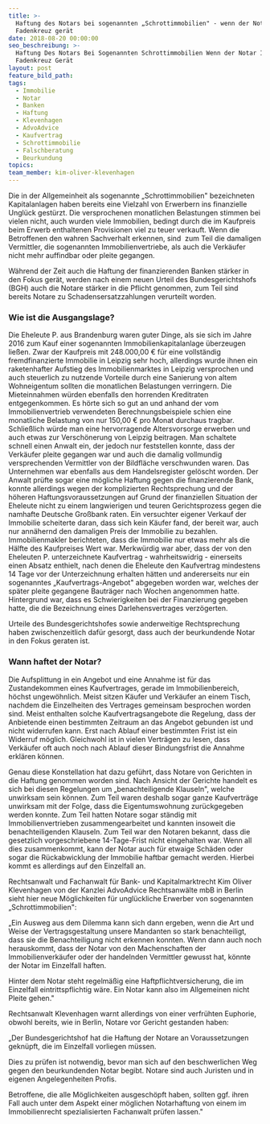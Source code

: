 ```yaml
---
title: >-
  Haftung des Notars bei sogenannten „Schrottimmobilien" - wenn der Notar ins
  Fadenkreuz gerät
date: 2018-08-20 00:00:00
seo_beschreibung: >-
  Haftung Des Notars Bei Sogenannten Schrottimmobilien Wenn der Notar Ins
  Fadenkreuz Gerät
layout: post
feature_bild_path:
tags:
  - Immobilie
  - Notar
  - Banken
  - Haftung
  - Klevenhagen
  - AdvoAdvice
  - Kaufvertrag
  - Schrottimmobilie
  - Falschberatung
  - Beurkundung
topics:
team_member: kim-oliver-klevenhagen
---
```


Die in der Allgemeinheit als sogenannte „Schrottimmobilien" bezeichneten Kapitalanlagen haben bereits eine Vielzahl von Erwerbern ins finanzielle Ungl&uuml;ck gest&uuml;rzt. Die versprochenen monatlichen Belastungen stimmen bei vielen nicht, auch wurden viele Immobilien, bedingt durch die im Kaufpreis beim Erwerb enthaltenen Provisionen viel zu teuer verkauft. Wenn die Betroffenen den wahren Sachverhalt erkennen, sind&nbsp; zum Teil die damaligen Vermittler, die sogenannten Immobilienvertriebe, als auch die Verk&auml;ufer nicht mehr auffindbar oder pleite gegangen.

W&auml;hrend der Zeit auch die Haftung der finanzierenden Banken st&auml;rker in den Fokus ger&auml;t, werden nach einem neuen Urteil des Bundesgerichtshofs (BGH) auch die Notare st&auml;rker in die Pflicht genommen, zum Teil sind bereits Notare zu Schadensersatzzahlungen verurteilt worden.

### Wie ist die Ausgangslage?

Die Eheleute P. aus Brandenburg waren guter Dinge, als sie sich im Jahre 2016 zum Kauf einer sogenannten Immobilienkapitalanlage &uuml;berzeugen lie&szlig;en. Zwar der Kaufpreis mit 248.000,00 € f&uuml;r eine vollst&auml;ndig fremdfinanzierte Immobilie in Leipzig sehr hoch, allerdings wurde ihnen ein raketenhafter Aufstieg des Immobilienmarktes in Leipzig versprochen und auch steuerlich zu nutzende Vorteile durch eine Sanierung von altem Wohneigentum sollten die monatlichen Belastungen verringern. Die Mieteinnahmen w&uuml;rden ebenfalls den horrenden Kreditraten entgegenkommen. Es h&ouml;rte sich so gut an und anhand der vom Immobilienvertrieb verwendeten Berechnungsbeispiele schien eine monatliche Belastung von nur 150,00 € pro Monat durchaus tragbar. Schlie&szlig;lich w&uuml;rde man eine hervorragende Altersvorsorge erwerben und auch etwas zur Versch&ouml;nerung von Leipzig beitragen. Man schaltete schnell einen Anwalt ein, der jedoch nur feststellen konnte, dass der Verk&auml;ufer pleite gegangen war und auch die damalig vollmundig versprechenden Vermittler von der Bildfl&auml;che verschwunden waren. Das Unternehmen war ebenfalls aus dem Handelsregister gel&ouml;scht worden. Der Anwalt pr&uuml;fte sogar eine m&ouml;gliche Haftung gegen die finanzierende Bank, konnte allerdings wegen der komplizierten Rechtsprechung und der h&ouml;heren Haftungsvoraussetzungen auf Grund der finanziellen Situation der Eheleute nicht zu einem langwierigen und teuren Gerichtsprozess gegen die namhafte Deutsche Gro&szlig;bank raten. Ein versuchter eigener Verkauf der Immobilie scheiterte daran, dass sich kein K&auml;ufer fand, der bereit war, auch nur ann&auml;hernd den damaligen Preis der Immobilie zu bezahlen. Immobilienmakler berichteten, dass die Immobilie nur etwas mehr als die H&auml;lfte des Kaufpreises Wert war. Merkw&uuml;rdig war aber, dass der von den Eheleuten P. unterzeichnete Kaufvertrag - wahrheitswidrig - einerseits einen Absatz enthielt, nach denen die Eheleute den Kaufvertrag mindestens 14 Tage vor der Unterzeichnung erhalten h&auml;tten und andererseits nur ein sogenanntes „Kaufvertrags-Angebot" abgegeben worden war, welches der sp&auml;ter pleite gegangene Bautr&auml;ger nach Wochen angenommen hatte. Hintergrund war, dass es Schwierigkeiten bei der Finanzierung gegeben hatte, die die Bezeichnung eines Darlehensvertrages verz&ouml;gerten.

Urteile des Bundesgerichtshofes sowie anderweitige Rechtsprechung haben zwischenzeitlich daf&uuml;r gesorgt, dass auch der beurkundende Notar in den Fokus geraten ist.

### Wann haftet der Notar?

Die Aufsplittung in ein Angebot und eine Annahme ist f&uuml;r das Zustandekommen eines Kaufvertrages, gerade im Immobilienbereich, h&ouml;chst ungew&ouml;hnlich. Meist sitzen K&auml;ufer und Verk&auml;ufer an einem Tisch, nachdem die Einzelheiten des Vertrages gemeinsam besprochen worden sind. Meist enthalten solche Kaufvertragsangebote die Regelung, dass der Anbietende einen bestimmten Zeitraum an das Angebot gebunden ist und nicht widerrufen kann. Erst nach Ablauf einer bestimmten Frist ist ein Widerruf m&ouml;glich. Gleichwohl ist in vielen Vertr&auml;gen zu lesen, dass Verk&auml;ufer oft auch noch nach Ablauf dieser Bindungsfrist die Annahme erkl&auml;ren k&ouml;nnen.

Genau diese Konstellation hat dazu gef&uuml;hrt, dass Notare von Gerichten in die Haftung genommen worden sind. Nach Ansicht der Gerichte handelt es sich bei diesen Regelungen um „benachteiligende Klauseln", welche unwirksam sein k&ouml;nnen. Zum Teil waren deshalb sogar ganze Kaufvertr&auml;ge unwirksam mit der Folge, dass die Eigentumswohnung zur&uuml;ckgegeben werden konnte. Zum Teil hatten Notare sogar st&auml;ndig mit Immobilienvertrieben zusammengearbeitet und kannten insoweit die benachteiligenden Klauseln. Zum Teil war den Notaren bekannt, dass die gesetzlich vorgeschriebene 14-Tage-Frist nicht eingehalten war. Wenn all dies zusammenkommt, kann der Notar auch f&uuml;r etwaige Sch&auml;den oder sogar die R&uuml;ckabwicklung der Immobilie haftbar gemacht werden. Hierbei kommt es allerdings auf den Einzelfall an.

Rechtsanwalt und Fachanwalt f&uuml;r Bank- und Kapitalmarktrecht Kim Oliver Klevenhagen von der Kanzlei AdvoAdvice Rechtsanw&auml;lte mbB in Berlin&nbsp; sieht hier neue M&ouml;glichkeiten f&uuml;r ungl&uuml;ckliche Erwerber von sogenannten „Schrottimmobilien":

„Ein Ausweg aus dem Dilemma kann sich dann ergeben, wenn die Art und Weise der Vertragsgestaltung unsere Mandanten so stark benachteiligt, dass sie die Benachteiligung nicht erkennen konnten. Wenn dann auch noch herauskommt, dass der Notar von den Machenschaften der Immobilienverk&auml;ufer oder der handelnden Vermittler gewusst hat, k&ouml;nnte der Notar im Einzelfall haften.

Hinter dem Notar steht regelm&auml;&szlig;ig eine Haftpflichtversicherung, die im Einzelfall eintrittspflichtig w&auml;re. Ein Notar kann also im Allgemeinen nicht Pleite gehen."

Rechtsanwalt Klevenhagen warnt allerdings von einer verfr&uuml;hten Euphorie, obwohl bereits, wie in Berlin, Notare vor Gericht gestanden haben:

„Der Bundesgerichtshof hat die Haftung der Notare an Voraussetzungen gekn&uuml;pft, die im Einzelfall vorliegen m&uuml;ssen.

Dies zu pr&uuml;fen ist notwendig, bevor man sich auf den beschwerlichen Weg gegen den beurkundenden Notar begibt. Notare sind auch Juristen und in eigenen Angelegenheiten Profis.

Betroffene, die alle M&ouml;glichkeiten ausgesch&ouml;pft haben, sollten ggf. ihren Fall auch unter dem Aspekt einer m&ouml;glichen Notarhaftung von einem im Immobilienrecht spezialisierten Fachanwalt pr&uuml;fen lassen."